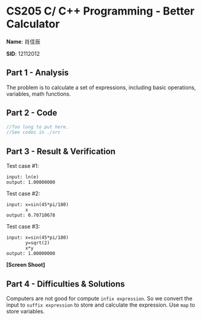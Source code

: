 # CS205 C/ C++ Programming - Better Calculator

**Name**: 肖佳辰

**SID**: 12112012

## Part 1 - Analysis

The problem is to calculate a set of expressions, including basic operations, variables, math functions.

## Part 2 - Code

```cpp
//Too long to put here.
//See codes in ./src
```

## Part 3 - Result & Verification

Test case #1:

```
input: ln(e)
output: 1.00000000
```

Test case #2:

```
input: x=sin(45*pi/180)
       x
output: 0.70710678
```

Test case #3:

```
input: x=sin(45*pi/180)
       y=sqrt(2)
       x*y
output: 1.00000000
```

**[Screen Shoot]**

## Part 4 - Difficulties & Solutions

Computers are not good for compute `infix expression`. So we convert the input to `suffix expression` to store and calculate the expression. Use `map` to store variables.